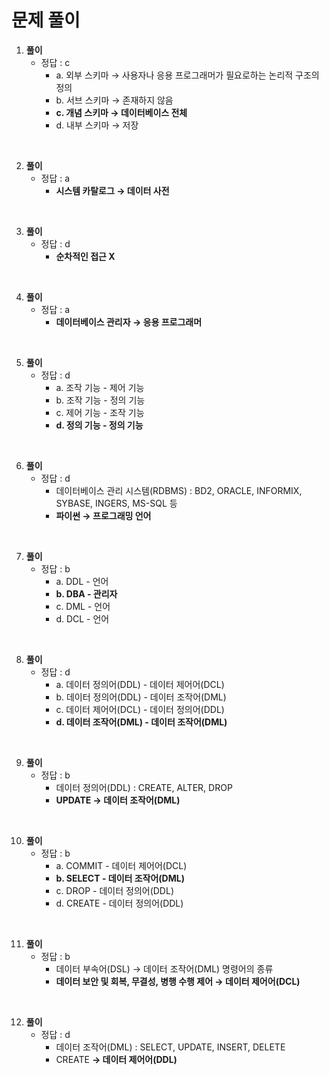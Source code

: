 # 문제 풀이

1. **풀이**
    - 정답 : c
        - a. 외부 스키마 → 사용자나 응용 프로그래머가 필요로하는 논리적 구조의 정의
        - b. 서브 스키마 → 존재하지 않음
        - **c. 개념 스키마 → 데이터베이스 전체**
        - d. 내부 스키마 → 저장

<br>

2. **풀이**
    - 정답 : a
        - **시스템 카탈로그 → 데이터 사전**

<br>

3. **풀이**
    - 정답 : d
        - **순차적인 접근 X**

<br>

4. **풀이**
    - 정답 : a
        - **데이터베이스 관리자 → 응용 프로그래머**

<br>

5. **풀이**
    - 정답 : d
        - a. 조작 기능 - 제어 기능
        - b. 조작 기능 - 정의 기능
        - c. 제어 기능 - 조작 기능
        - **d. 정의 기능 - 정의 기능**

<br>

6. **풀이**
    - 정답 : d
        - 데이터베이스 관리 시스템(RDBMS) : BD2, ORACLE, INFORMIX, SYBASE, INGERS, MS-SQL 등
        - **파이썬 → 프로그래밍 언어**

<br>

7. **풀이**
    - 정답 : b
        - a. DDL - 언어
        - **b. DBA - 관리자**
        - c. DML - 언어
        - d. DCL - 언어

<br>

8. **풀이**
    - 정답 : d
        - a. 데이터 정의어(DDL) - 데이터 제어어(DCL)
        - b. 데이터 정의어(DDL) - 데이터 조작어(DML)
        - c. 데이터 제어어(DCL) - 데이터 정의어(DDL)
        - **d. 데이터 조작어(DML) - 데이터 조작어(DML)**

<br>

9. **풀이**
    - 정답 : b
        - 데이터 정의어(DDL) : CREATE, ALTER, DROP
        - **UPDATE → 데이터 조작어(DML)**

<br>

10. **풀이**
    - 정답 : b
        - a. COMMIT - 데이터 제어어(DCL)
        - **b. SELECT - 데이터 조작어(DML)**
        - c. DROP - 데이터 정의어(DDL)
        - d. CREATE - 데이터 정의어(DDL)

<br>

11. **풀이**
    - 정답 : b
        - 데이터 부속어(DSL) → 데이터 조작어(DML) 명령어의 종류
        - **데이터 보안 및 회복, 무결성, 병행 수행 제어 → 데이터 제어어(DCL)**

<br>

12. **풀이**
    - 정답 : d
        - 데이터 조작어(DML) : SELECT, UPDATE, INSERT, DELETE
        - CREATE **→ 데이터 제어어(DDL)**
